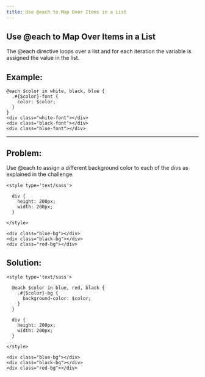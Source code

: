 ```yaml
---
title: Use @each to Map Over Items in a List
---
```

## Use @each to Map Over Items in a List

The @each directive loops over a list and for each iteration the variable is assigned the value in the list.

## Example:

```
@each $color in white, black, blue {
  .#{$color}-font {
    color: $color;
  }
}
<div class="white-font"></div>
<div class="black-font"></div>
<div class="blue-font"></div>
```
---

## Problem: 
Use @each to assign a different background color to each of the divs as explained in the challenge.
```
<style type='text/sass'>

  div {
    height: 200px;
    width: 200px;
  }
  
</style>

<div class="blue-bg"></div>
<div class="black-bg"></div>
<div class="red-bg"></div>
```

## Solution:
```
<style type='text/sass'>

  @each $color in blue, red, black {
    .#{$color}-bg {
      background-color: $color;
    }
  }
  
  div {
    height: 200px;
    width: 200px;
  }
  
</style>

<div class="blue-bg"></div>
<div class="black-bg"></div>
<div class="red-bg"></div>
```
